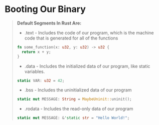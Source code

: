 # Booting Our Binary


> **Default Segments In Rust Are:**
> - .text   - Includes the code of our program, which is the machine code that is generated for all of the functions
> ```rust
> fn some_function(x: u32, y: u32) -> u32 {
>   return x + y;
> }
> ```
> - .data   - Includes the initialized data of our program, like static variables.
> ```rust
> static VAR: u32 = 42;
> ```
> - .bss    - Includes the uninitialized data of our program
> ```rust
> static mut MESSAGE: String = MaybeUninit::uninit();
> ```
> - .rodata - Includes the read-only data of our program
> ```rust
> static mut MESSAGE: &'static str = "Hello World!";
> ```
